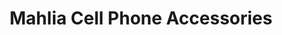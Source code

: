 ---
title: "Mahlia Cell Phone Accessories"
url: /easton/mahlia-cell-phone-accessories/
shop: mobile phone
---